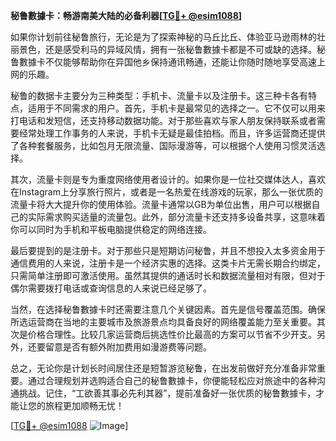**秘鲁數據卡：畅游南美大陆的必备利器[[TG💪+ @esim1088](https://t.me/s/esim1088)]**

如果你计划前往秘鲁旅行，无论是为了探索神秘的马丘比丘、体验亚马逊雨林的壮丽景色，还是感受利马的异域风情，拥有一张秘鲁數據卡都是不可或缺的选择。秘鲁數據卡不仅能够帮助你在异国他乡保持通讯畅通，还能让你随时随地享受高速上网的乐趣。

秘鲁的数据卡主要分为三种类型：手机卡、流量卡以及注册卡。这三种卡各有特点，适用于不同需求的用户。首先，手机卡是最常见的选择之一。它不仅可以用来打电话和发短信，还支持移动数据功能。对于那些喜欢与家人朋友保持联系或者需要经常处理工作事务的人来说，手机卡无疑是最佳拍档。而且，许多运营商还提供了各种套餐服务，比如包月无限流量、国际漫游等，可以根据个人使用习惯灵活选择。

其次，流量卡则是专为重度网络使用者设计的。如果你是一位社交媒体达人，喜欢在Instagram上分享旅行照片，或者是一名热爱在线游戏的玩家，那么一张优质的流量卡将大大提升你的使用体验。流量卡通常以GB为单位出售，用户可以根据自己的实际需求购买适量的流量包。此外，部分流量卡还支持多设备共享，这意味着你可以同时为手机和平板电脑提供稳定的网络连接。

最后要提到的是注册卡。对于那些只是短期访问秘鲁，并且不想投入太多资金用于通信费用的人来说，注册卡是一个经济实惠的选择。这类卡片无需长期合约绑定，只需简单注册即可激活使用。虽然其提供的通话时长和数据流量相对有限，但对于偶尔需要拨打电话或查询信息的人来说已经足够了。

当然，在选择秘鲁數據卡时还需要注意几个关键因素。首先是信号覆盖范围。确保所选运营商在当地的主要城市及旅游景点均具备良好的网络覆盖能力至关重要。其次是价格合理性。比较几家运营商后挑选性价比最高的方案可以节省不少开支。另外，还要留意是否有额外附加费用如漫游费等问题。

总之，无论你是计划长时间居住还是短暂游览秘鲁，在出发前做好充分准备非常重要。通过合理规划并选购适合自己的秘鲁數據卡，你便能轻松应对旅途中的各种沟通挑战。记住，“工欲善其事必先利其器”，提前准备好一张优质的秘鲁數據卡，才能让您的旅程更加顺畅无忧！

[[TG💪+ @esim1088](https://t.me/s/esim1088) ![Image](https://i.postimg.cc/4NQfJmqS/Snipaste-2025-05-13-00-14-12.png)]